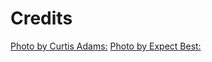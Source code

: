# Credits

[Photo by Curtis Adams:]("https://www.pexels.com/photo/brown-wooden-table-3288102/")
[Photo by Expect Best:]("https://www.pexels.com/photo/modern-building-against-sky-323780/")
